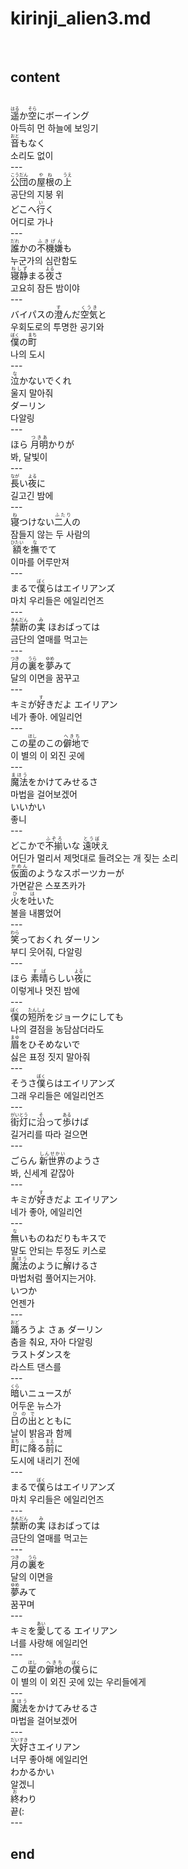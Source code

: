 <h1>kirinji_alien3.md</h1><br>
<h2>content</h2><br>
<ruby>遥<rt>はる</rt></ruby>か<ruby>空<rt>そら</rt></ruby>にボーイング<br>
아득히 먼 하늘에 보잉기<br>
<ruby>音<rt>おと</rt></ruby>もなく<br>
소리도 없이<br>
---<br>
<ruby>公団<rt>こうだん</rt></ruby>の<ruby>屋根<rt>やね</rt></ruby>の<ruby>上<rt>うえ</rt></ruby> <br>
공단의 지붕 위<br>
どこへ<ruby>行<rt>い</rt></ruby>く<br>
어디로 가나<br>
---<br>
<ruby>誰<rt>だれ</rt></ruby>かの<ruby>不機嫌<rt>ふきげん</rt></ruby>も<br>
누군가의 심란함도 <br>
<ruby>寝静<rt>ねしず</rt></ruby>まる<ruby>夜<rt>よる</rt></ruby>さ<br>
고요히 잠든 밤이야<br>
---<br>
バイパスの<ruby>澄<rt>す</rt></ruby>んだ<ruby>空気<rt>くうき</rt></ruby>と <br>
우회도로의 투명한 공기와<br>
<ruby>僕<rt>ぼく</rt></ruby>の<ruby>町<rt>まち</rt></ruby><br>
나의 도시<br>
---<br>
<ruby>泣<rt>な</rt></ruby>かないでくれ<br>
울지 말아줘<br>
ダーリン<br>
다알링<br>
---<br>
ほら <ruby>月明<rt>つきあ</rt></ruby>かりが<br>
봐, 달빛이<br>
---<br>
<ruby>長<rt>なが</rt></ruby>い<ruby>夜<rt>よる</rt></ruby>に<br>
길고긴 밤에 <br>
---<br>
<ruby>寝<rt>ね</rt></ruby>つけない<ruby>二人<rt>ふたり</rt></ruby>の<br>
잠들지 않는 두 사람의<br>
<ruby>額<rt>ひたい</rt></ruby>を<ruby>撫<rt>な</rt></ruby>でて<br>
이마를 어루만져<br>
---<br>
まるで<ruby>僕<rt>ぼく</rt></ruby>らはエイリアンズ<br>
마치 우리들은 에일리언즈<br>
---<br>
<ruby>禁断<rt>きんだん</rt></ruby>の<ruby>実<rt>み</rt></ruby> ほおばっては<br>
금단의 열매를 먹고는<br>
---<br>
<ruby>月<rt>つき</rt></ruby>の<ruby>裏<rt>うら</rt></ruby>を<ruby>夢<rt>ゆめ</rt></ruby>みて<br>
달의 이면을 꿈꾸고<br>
---<br>
キミが<ruby>好<rt>す</rt></ruby>きだよ エイリアン<br>
네가 좋아. 에일리언<br>
---<br>
この<ruby>星<rt>ほし</rt></ruby>のこの<ruby>僻地<rt>へきち</rt></ruby>で<br>
이 별의 이 외진 곳에<br>
---<br>
<ruby>魔法<rt>まほう</rt></ruby>をかけてみせるさ<br>
마법을 걸어보겠어<br>
いいかい<br>
좋니<br>
---<br>
どこかで<ruby>不揃<rt>ふぞろ</rt></ruby>いな <ruby>遠吠<rt>とうぼ</rt></ruby>え<br>
어딘가 멀리서 제멋대로 들려오는 개 짖는 소리<br>
<ruby>仮面<rt>かめん</rt></ruby>のようなスポーツカーが<br>
가면같은 스포츠카가 <br>
<ruby>火<rt>ひ</rt></ruby>を<ruby>吐<rt>は</rt></ruby>いた<br>
불을 내뿜었어<br>
---<br>
<ruby>笑<rt>わら</rt></ruby>っておくれ ダーリン<br>
부디 웃어줘, 다알링<br>
---<br>
ほら <ruby>素晴<rt>すば</rt></ruby>らしい<ruby>夜<rt>よる</rt></ruby>に<br>
이렇게나 멋진 밤에<br>
---<br>
<ruby>僕<rt>ぼく</rt></ruby>の<ruby>短所<rt>たんしょ</rt></ruby>をジョークにしても<br>
나의 결점을 농담삼더라도<br>
<ruby>眉<rt>まゆ</rt></ruby>をひそめないで<br>
싫은 표정 짓지 말아줘<br>
---<br>
そうさ<ruby>僕<rt>ぼく</rt></ruby>らはエイリアンズ<br>
그래 우리들은 에일리언즈<br>
---<br>
<ruby>街灯<rt>がいとう</rt></ruby>に<ruby>沿<rt>そ</rt></ruby>って<ruby>歩<rt>ある</rt></ruby>けば<br>
길거리를 따라 걸으면<br>
---<br>
ごらん <ruby>新世界<rt>しんせかい</rt></ruby>のようさ<br>
봐, 신세계 같잖아<br>
---<br>
キミが<ruby>好<rt>す</rt></ruby>きだよ エイリアン<br>
네가 좋아, 에일리언<br>
---<br>
<ruby>無<rt>な</rt></ruby>いものねだりもキスで<br>
말도 안되는 투정도 키스로<br>
<ruby>魔法<rt>まほう</rt></ruby>のように<ruby>解<rt>と</rt></ruby>けるさ<br>
마법처럼 풀어지는거야.<br>
いつか<br>
언젠가<br>
---<br>
<ruby>踊<rt>おど</rt></ruby>ろうよ さぁ ダーリン<br>
춤을 춰요, 자아 다알링<br>
ラストダンスを<br>
라스트 댄스를<br>
---<br>
<ruby>暗<rt>くら</rt></ruby>いニュースが<br>
어두운 뉴스가 <br>
<ruby>日の出<rt>ひので</rt></ruby>とともに<br>
날이 밝음과 함께 <br>
<ruby>町<rt>まち</rt></ruby>に<ruby>降<rt>ふ</rt></ruby>る<ruby>前<rt>まえ</rt></ruby>に<br>
도시에 내리기 전에<br>
---<br>
まるで<ruby>僕<rt>ぼく</rt></ruby>らはエイリアンズ<br>
마치 우리들은 에일리언즈<br>
---<br>
<ruby>禁断<rt>きんだん</rt></ruby>の<ruby>実<rt>み</rt></ruby> ほおばっては<br>
금단의 열매를 먹고는<br>
---<br>
<ruby>月<rt>つき</rt></ruby>の<ruby>裏<rt>うら</rt></ruby>を<br>
달의 이면을<br>
<ruby>夢<rt>ゆめ</rt></ruby>みて<br>
꿈꾸며<br>
---<br>
キミを<ruby>愛<rt>あい</rt></ruby>してる エイリアン<br>
너를 사랑해 에일리언<br>
---<br>
この<ruby>星<rt>ほし</rt></ruby>の<ruby>僻地<rt>へきち</rt></ruby>の<ruby>僕<rt>ぼく</rt></ruby>らに<br>
이 별의 이 외진 곳에 있는 우리들에게<br>
---<br>
<ruby>魔法<rt>まほう</rt></ruby>をかけてみせるさ<br>
마법을 걸어보겠어<br>
---<br>
<ruby>大好<rt>だいすき</rt></ruby>さエイリアン<br>
너무 좋아해 에일리언<br>
わかるかい<br>
알겠니<br>
<ruby>終<rt>お</rt></ruby>わり<br>
끝(:<br>
---<br>
<h2>end</h2><br>